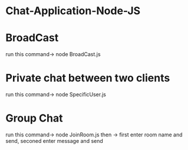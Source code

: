 # Chat-Application-Node-JS
# BroadCast
run this command-> node BroadCast.js

# Private chat between two clients
run this command-> node SpecificUser.js

# Group Chat
run this command-> node JoinRoom.js
then -> first enter room name and send, seconed enter message and send

